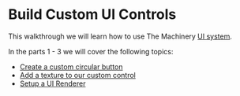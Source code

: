 # Build Custom UI Controls

This walkthrough we will learn how to use The Machinery [UI system](https://ourmachinery.com/apidoc/plugins/ui).

In the parts 1 - 3 we will cover the following topics:

- [Create a custom circular button]({{base_url}}/tutorials/ui/build_custom_ui_controls/part1.html)
- [Add a texture to our custom control]({{base_url}}/tutorials/ui/build_custom_ui_controls/part2.html)
- [Setup a UI Renderer]({{base_url}}/tutorials/ui/build_custom_ui_controls/part3.html)
